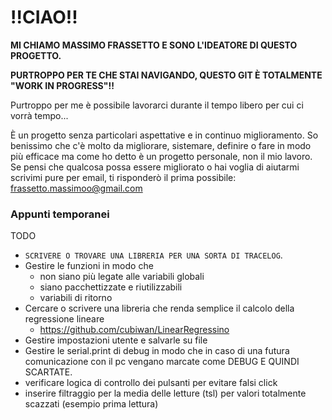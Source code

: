 # !!CIAO!!
**MI CHIAMO MASSIMO FRASSETTO E SONO L'IDEATORE DI QUESTO PROGETTO.**

**PURTROPPO PER TE CHE STAI NAVIGANDO, QUESTO GIT È TOTALMENTE "WORK IN PROGRESS"!!**

Purtroppo per me è possibile lavorarci durante il tempo libero per cui ci vorrà tempo...

È un progetto senza particolari aspettative e in continuo miglioramento. So benissimo che c'è molto da migliorare, sistemare, definire o fare in modo più efficace ma come ho detto è un progetto personale, non il mio lavoro.
Se pensi che qualcosa possa essere migliorato o hai voglia di aiutarmi scrivimi pure per email, ti risponderò il prima possibile: frassetto.massimoo@gmail.com


### Appunti temporanei

TODO

- `SCRIVERE O TROVARE UNA LIBRERIA PER UNA SORTA DI TRACELOG`.
- Gestire le funzioni in modo che
	- non siano più legate alle variabili globali
	- siano pacchettizzate e riutilizzabili
	- variabili di ritorno
- Cercare o scrivere una libreria che renda semplice il calcolo della regressione lineare
	- https://github.com/cubiwan/LinearRegressino
- Gestire impostazioni utente e salvarle su file
- Gestire le serial.print di debug in modo che in caso di una futura comunicazione con il pc vengano marcate come DEBUG E QUINDI SCARTATE.		
- verificare logica di controllo dei pulsanti per evitare falsi click
- inserire filtraggio per la media delle letture (tsl) per valori totalmente scazzati (esempio prima lettura)
